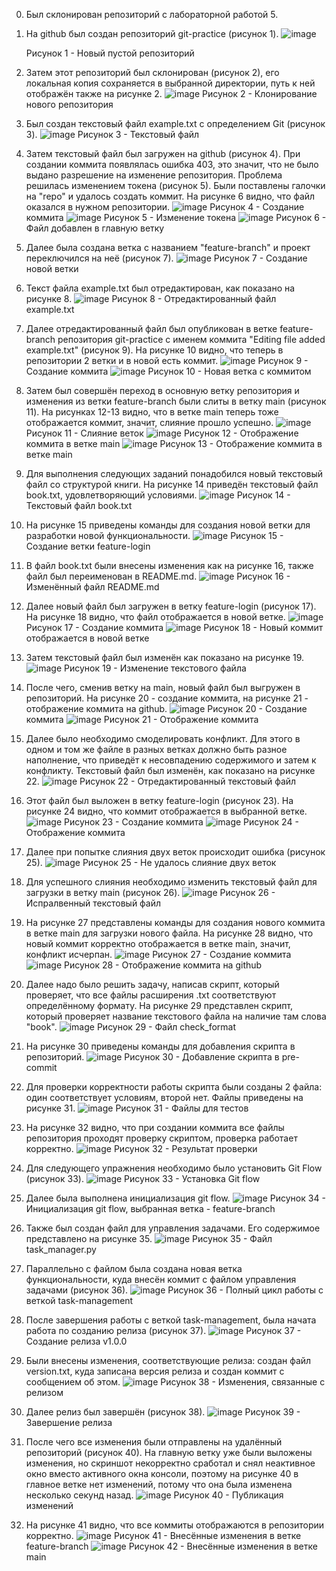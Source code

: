 0. Был склонирован репозиторий с лабораторной работой 5. 
1. На github был создан репозиторий git-practice (рисунок 1).
   ![image](https://github.com/Klochkova24/lab-5/assets/91188482/23613c7d-d486-4a7f-b2b5-e28adb4a9e33)

   Рисунок 1 - Новый пустой репозиторий
2. Затем этот репозиторий был склонирован (рисунок 2), его локальная копия сохраняется в выбранной директории, путь к ней отображён также на рисунке 2.
   ![image](https://github.com/Klochkova24/lab-5/assets/91188482/a87c268a-90f6-4853-8f46-eb88368b22f9)
   Рисунок 2 - Клонирование нового репозитория
3. Был создан текстовый файл example.txt с определением Git (рисунок 3).
   ![image](https://github.com/Klochkova24/lab-5/assets/91188482/b55c5766-ef58-45f5-85b2-12fabb0eb666)
   Рисунок 3 - Текстовый файл
4. Затем текстовый файл был загружен на github (рисунок 4). При создании коммита появлялась ошибка 403, это значит, что не было выдано разрешение на изменение репозитория. Проблема решилась изменением токена (рисунок 5). Были поставлены галочки на "repo" и удалось создать коммит. На рисунке 6 видно, что файл оказался в нужном репозитории.
   ![image](https://github.com/user-attachments/assets/f10120b0-08fd-45b8-a6ea-fcd71fb26102)
   Рисунок 4 - Создание коммита
   ![image](https://github.com/user-attachments/assets/741d3a6e-d8bf-470b-a285-24d46b037db6)
   Рисунок 5 - Изменение токена
   ![image](https://github.com/user-attachments/assets/ecc164e0-e635-40d1-ba36-1a43641e8e55)
   Рисунок 6 - Файл добавлен в главную ветку
5. Далее была создана ветка с названием "feature-branch" и проект переключился на неё (рисунок 7).
   ![image](https://github.com/user-attachments/assets/47b5fe38-2a3b-4589-9ca6-8fb00e98fd9b)
   Рисунок 7 - Создание новой ветки
6. Текст файла example.txt был отредактирован, как показано на рисунке 8.
   ![image](https://github.com/user-attachments/assets/0eca3e56-f61f-4b84-8e70-de548641b130)
   Рисунок 8 - Отредактированный файл example.txt
7. Далее отредактированный файл был опубликован в ветке feature-branch репозитория git-practice с именем коммита "Editing file added example.txt" (рисунок 9). На рисунке 10 видно, что теперь в репозитории 2 ветки и в новой есть коммит.
   ![image](https://github.com/user-attachments/assets/5e612309-70e1-4108-b34a-68a9b05eefb8)
   Рисунок 9 - Создание коммита
   ![image](https://github.com/user-attachments/assets/3452dbcc-1270-44aa-8bc6-981788046cc6)
   Рисунок 10 - Новая ветка с коммитом
8. Затем был совершён переход в основную ветку репозитория и изменения из ветки feature-branch были слиты в ветку main (рисунок 11). На рисунках 12-13 видно, что в ветке main теперь тоже отображается коммит, значит, слияние прошло успешно.
   ![image](https://github.com/user-attachments/assets/16f5ebd2-4510-4f26-9d92-6713d434b4a5)
   Рисунок 11 - Слияние веток
   ![image](https://github.com/user-attachments/assets/6b013512-03d8-4a7c-8452-f37c7810f9e0)
   Рисунок 12 - Отображение коммита в ветке main
   ![image](https://github.com/user-attachments/assets/c6a0ac57-4e40-47b5-b88c-146cc2c055db)
   Рисунок 13 - Отображение коммита в ветке main
10. Для выполнения следующих заданий понадобился новый текстовый файл со структурой книги. На рисунке 14 приведён текстовый файл book.txt, удовлетворяющий условиями.
    ![image](https://github.com/user-attachments/assets/1a0ae2cc-2bc8-4a4e-be15-9d76fc1f3ffd)
   Рисунок 14 - Текстовый файл book.txt
11. На рисунке 15 приведены команды для создания новой ветки для разработки новой функциональности.
    ![image](https://github.com/user-attachments/assets/ef2684ec-b53d-4666-a428-d1dafce4a010)
    Рисунок 15 - Создание ветки feature-login
12. В файл book.txt были внесены изменения как на рисунке 16, также файл был переименован в README.md.
    ![image](https://github.com/user-attachments/assets/03fdc2ab-fd97-4c1e-a379-84cd8a33e117)
    Рисунок 16 - Изменённый файл README.md
13. Далее новый файл был загружен в ветку feature-login (рисунок 17). На рисунке 18 видно, что файл отображается в новой ветке.
    ![image](https://github.com/user-attachments/assets/598a31cb-506d-4c96-94d5-84bceea38069)
    Рисунок 17 - Создание коммита
    ![image](https://github.com/user-attachments/assets/753ba2aa-7b64-43b7-881a-e723aadc3a69)
    Рисунок 18 - Новый коммит отображается в новой ветке
14. Затем текстовый файл был изменён как показано на рисунке 19.
    ![image](https://github.com/user-attachments/assets/d1632415-08b0-4e58-b56c-bccc01ef1684)
    Рисунок 19 - Изменение текстового файла
15. После чего, сменив ветку на main, новый файл был выгружен в репозиторий. На рисунке 20 - создание коммита, на рисунке 21 - отображение коммита на github.
    ![image](https://github.com/user-attachments/assets/bf9cba84-0053-42c8-b4b4-ea178d7719bc)
    Рисунок 20 - Создание коммита
    ![image](https://github.com/user-attachments/assets/acc02e31-ef84-44c0-bd3e-ca31e9e6af4a)
    Рисунок 21 - Отображение коммита
16. Далее было необходимо смоделировать конфликт. Для этого в одном и том же файле в разных ветках должно быть разное наполнение, что приведёт к несовпадению содержимого и затем к конфликту. Текстовый файл был изменён, как показано на рисунке 22.
    ![image](https://github.com/user-attachments/assets/6094085b-c79b-46b1-b839-66ac5085a999)
    Рисунок 22 - Отредактированный текстовый файл
17. Этот файл был выложен в ветку feature-login (рисунок 23). На рисунке 24 видно, что коммит отображается в выбранной ветке.
    ![image](https://github.com/user-attachments/assets/2fb86ee1-8bf3-4238-9f3d-fb63c73e9ed3)
    Рисунок 23 - Создание коммита
    ![image](https://github.com/user-attachments/assets/b065fbaf-4f20-4657-9f90-8a2b9a9459b6)
    Рисунок 24 - Отображение коммита
18. Далее при попытке слияния двух веток происходит ошибка (рисунок 25).
    ![image](https://github.com/user-attachments/assets/8242d511-8621-4236-b0da-8d2323938f7b)
    Рисунок 25 - Не удалось слияние двух веток
19. Для успешного слияния необходимо изменить текстовый файл для загрузки в ветку main (рисунок 26).
    ![image](https://github.com/user-attachments/assets/6cb45dd4-d90f-4f3e-bc97-81cecebd870d)
    Рисунок 26 - Испралвенный текстовый файл
20. На рисунке 27 представлены команды для создания нового коммита в ветке main для загрузки нового файла. На рисунке 28 видно, что новый коммит корректно отображается в ветке main, значит, конфликт исчерпан.
    ![image](https://github.com/user-attachments/assets/59cd6099-c310-4367-a375-b5a173ff51e0)
    Рисунок 27 - Создание коммита
    ![image](https://github.com/user-attachments/assets/86fe4d69-afbd-4922-9d2e-774424e04699)
    Рисунок 28 - Отображение коммита на github
21. Далее надо было решить задачу, написав скрипт, который проверяет, что все файлы расширения .txt соответствуют определённому формату. На рисунке 29 представлен скрипт, который проверяет название текстового файла на наличие там слова "book".
    ![image](https://github.com/user-attachments/assets/729b2313-1462-42e0-8ee0-eeac35d395ca)
    Рисунок 29 - Файл check_format
22. На рисунке 30 приведены команды для добавления скрипта в репозиторий.
    ![image](https://github.com/user-attachments/assets/180e9389-8e80-44b8-b2b4-685db55c1a05)
    Рисунок 30 - Добавление скрипта в pre-commit
23. Для проверки корректности работы скрипта были созданы 2 файла: один соответствует условиям, второй нет. Файлы приведены на рисунке 31. 
    ![image](https://github.com/user-attachments/assets/5cf395f5-610c-4174-a079-183465e23641)
    Рисунок 31 - Файлы для тестов
24. На рисунке 32 видно, что при создании коммита все файлы репозитория проходят проверку скриптом, проверка работает корректно.
    ![image](https://github.com/user-attachments/assets/12d4ecd5-260e-48aa-b516-6480114117af)
    Рисунок 32 - Результат проверки
25. Для следующего упражнения необходимо было установить Git Flow (рисунок 33).
    ![image](https://github.com/user-attachments/assets/2f6ce23d-0206-4c8c-8c44-de7a93e8488d)
    Рисунок 33 - Установка Git flow
26. Далее была выполнена инициализация git flow.
    ![image](https://github.com/user-attachments/assets/3c28657d-8020-4963-abff-4de94b83bf3c)
    Рисунок 34 - Инициализация git flow, выбранная ветка - feature-branch
27. Также был создан файл для управления задачами. Его содержимое представлено на рисунке 35.
    ![image](https://github.com/user-attachments/assets/49518807-0d4b-4d18-939d-d503a134989b)
    Рисунок 35 - Файл task_manager.py
28. Параллельно с файлом была создана новая ветка функциональности, куда внесён коммит с файлом управления задачами (рисунок 36).
    ![image](https://github.com/user-attachments/assets/0034e753-9c6e-40fa-9c65-ae749f8c9bb1)
    Рисунок 36 - Полный цикл работы с веткой task-management
29. После завершения работы с веткой task-management, была начата работа по созданию релиза (рисунок 37).
    ![image](https://github.com/user-attachments/assets/8619a5f1-af40-43cd-bde3-07f88af89974)
    Рисунок 37 - Создание релиза v1.0.0
30. Были внесены изменения, соответствующие релиза: создан файл version.txt, куда записана версия релиза и создан коммит с сообщением об этом.
    ![image](https://github.com/user-attachments/assets/e5e24df4-f982-4888-873f-802ca0202b3f)
    Рисунок 38 - Изменения, связанные с релизом
31. Далее релиз был завершён (рисунок 38).
    ![image](https://github.com/user-attachments/assets/f752b6cb-12de-4607-ad0e-82cf0f45efe5)
    Рисунок 39 - Завершение релиза
32. После чего все изменения были отправлены на удалённый репозиторий (рисунок 40). На главную ветку уже были выложены изменения, но скриншот некорректно сработал и снял неактивное окно вместо активного окна консоли, поэтому на рисунке 40 в главное ветке нет изменений, потому что она была изменена несколько секунд назад.
    ![image](https://github.com/user-attachments/assets/2e577dac-e7f4-4576-b081-89c547a18c20)
    Рисунок 40 - Публикация изменений
33. На рисунке 41 видно, что все коммиты отображаются в репозитории корректно.
    ![image](https://github.com/user-attachments/assets/e732af0b-e1a9-4c27-99cf-03859287ae6d)
    Рисунок 41 - Внесённые изменения в ветке feature-branch 
    ![image](https://github.com/user-attachments/assets/cf44faa8-6302-42f0-b947-0415222e2af0)
    Рисунок 42 - Внесённые изменения в ветке main















    




    












   




   

